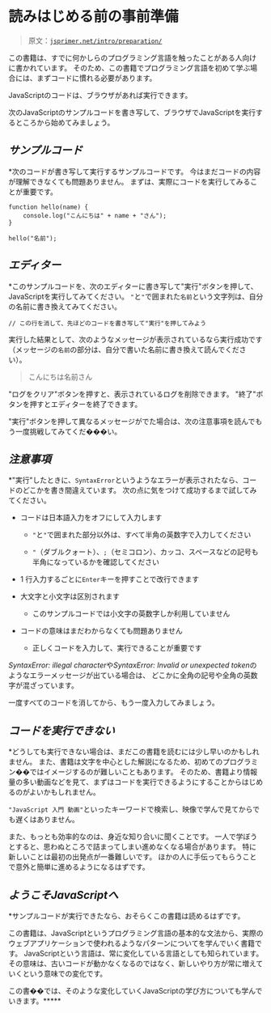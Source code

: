 # 読みはじめる前の事前準備

> 原文：[`jsprimer.net/intro/preparation/`](https://jsprimer.net/intro/preparation/)

この書籍は、すでに何かしらのプログラミング言語を触ったことがある人向けに書かれています。 そのため、この書籍でプログラミング言語を初めて学ぶ場合には、まずコードに慣れる必要があります。

JavaScriptのコードは、ブラウザがあれば実行できます。

次のJavaScriptのサンプルコードを書き写して、ブラウザでJavaScriptを実行するところから始めてみましょう。

## [](#samplecode)*サンプルコード*

*次のコードが書き写して実行するサンプルコードです。 今はまだコードの内容が理解できなくても問題ありません。 まずは、実際にコードを実行してみることが重要です。

```
function hello(name) {
    console.log("こんにちは" + name + "さん");
}

hello("名前"); 
```

## [](#editor)*エディター*

*このサンプルコードを、次のエディターに書き写して"実行"ボタンを押して、JavaScriptを実行してみてください。 `"`と`"`で囲まれた`名前`という文字列は、自分の名前に書き換えてみてください。

```
// この行を消して、先ほどのコードを書き写して"実行"を押してみよう 
```

実行した結果として、次のようなメッセージが表示されているなら実行成功です （メッセージの`名前`の部分は、自分で書いた名前に書き換えて読んでください）。

> こんにちは名前さん

"ログをクリア"ボタンを押すと、表示されているログを削除できます。 "終了"ボタンを押すとエディターを終了できます。

"実行"ボタンを押して異なるメッセージがでた場合は、次の注意事項を読んでもう一度挑戦してみてくだ���い。

## [](#caution)*注意事項*

*"実行"したときに、`SyntaxError`というようなエラーが表示されたなら、コードのどこかを書き間違えています。 次の点に気をつけて成功するまで試してみてください。

+   コードは日本語入力をオフにして入力します

    +   `"`と`"`で囲まれた部分以外は、すべて半角の英数字で入力してください

    +   `"`（ダブルクォート）、`;`（セミコロン）、カッコ、スペースなどの記号も半角になっているかを確認してください

+   1 行入力するごとに`Enter`キーを押すことで改行できます

+   大文字と小文字は区別されます

    +   このサンプルコードでは小文字の英数字しか利用していません

+   コードの意味はまだわからなくても問題ありません

    +   正しくコードを入力して、実行できることが重要です

*SyntaxError: illegal character*や*SyntaxError: Invalid or unexpected token*のようなエラーメッセージが出ている場合は、 どこかに全角の記号や全角の英数字が混ざっています。

一度すべてのコードを消してから、もう一度入力してみましょう。

## [](#failure)*コードを実行できない*

*どうしても実行できない場合は、まだこの書籍を読むには少し早いのかもしれません。 また、書籍は文字を中心とした解説になるため、初めてのプログラミン��ではイメージするのが難しいこともあります。 そのため、書籍より情報量の多い動画などを見て、まずはコードを実行できるようにすることからはじめるのがよいかもしれません。

`"JavaScript 入門 動画"`といったキーワードで検索し、映像で学んで見てからでも遅くはありません。

また、もっとも効率的なのは、身近な知り合いに聞くことです。 一人で学ぼうとすると、思わぬところで詰まってしまい進めなくなる場合があります。 特に新しいことは最初の出発点が一番難しいです。 ほかの人に手伝ってもらうことで意外と簡単に進めるようになるはずです。

## [](#welcome-to-javascript)*ようこそJavaScriptへ*

*サンプルコードが実行できたなら、おそらくこの書籍は読めるはずです。

この書籍は、JavaScriptというプログラミング言語の基本的な文法から、実際のウェブアプリケーションで使われるようなパターンについてを学んでいく書籍です。 JavaScriptという言語は、常に変化している言語としても知られています。 その意味は、古いコードが動かなくなるのではなく、新しいやり方が常に増えていくという意味での変化です。

この書��では、そのような変化していくJavaScriptの学び方についても学んでいきます。*****

